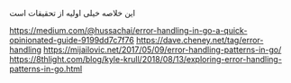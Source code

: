 این خلاصه خیلی اولیه از تحقیقات است

https://medium.com/@hussachai/error-handling-in-go-a-quick-opinionated-guide-9199dd7c7f76
https://dave.cheney.net/tag/error-handling
https://mijailovic.net/2017/05/09/error-handling-patterns-in-go/
https://8thlight.com/blog/kyle-krull/2018/08/13/exploring-error-handling-patterns-in-go.html
